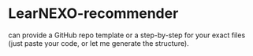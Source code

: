 # LearNEXO-recommender
 can provide a GitHub repo template or a step-by-step for your exact files (just paste your code, or let me generate the structure).
